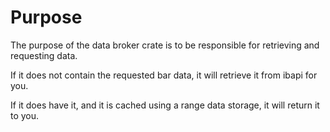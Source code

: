 # Purpose
The purpose of the data broker crate is to be responsible for retrieving and requesting data.

If it does not contain the requested bar data, it will retrieve it from ibapi for you.

If it does have it, and it is cached using a range data storage, it will return it to you.